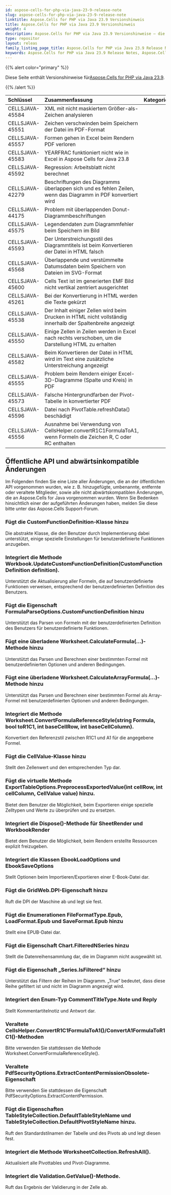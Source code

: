 ```yaml
---
id: aspose-cells-for-php-via-java-23-9-release-note
slug: aspose-cells-for-php-via-java-23-9-release-note
linktitle: Aspose.Cells for PHP via Java 23.9 Versionshinweis
title: Aspose.Cells for PHP via Java 23.9 Versionshinweis
weight: 4
description: Aspose.Cells for PHP via Java 23.9 Versionshinweise – die neuesten Verbesserungen, neuen Funktionen und Korrekturen
type: repositor
layout: releas
family_listing_page_title: Aspose.Cells for PHP via Java 23.9 Release Note
keywords: Aspose.Cells for PHP via Java 23.9 Release Notes, Aspose.Cells for PHP via Java 23.9 updates and fixe
---
```

{{% alert color="primary" %}}

 Diese Seite enthält Versionshinweise für[Aspose.Cells for PHP via Java 23.9](https://releases.aspose.com/cells/php/new-releases/aspose.cells-for-php-via-java-23.9/).

{{% /alert %}}

|**Schlüssel**|**Zusammenfassung**|**Kategorie**|
| :- | :- | :- |
|CELLSJAVA-45584| XML mit nicht maskiertem Größer-als-Zeichen analysieren|
|CELLSJAVA-45551|Zeichen verschwinden beim Speichern der Datei im PDF-Format|
|CELLSJAVA-45557|Formen gehen in Excel beim Rendern PDF verloren|
|CELLSJAVA-45583|YEARFRAC funktioniert nicht wie in Excel in Aspose Cells for Java 23.8|
|CELLSJAVA-45592|Regression: Arbeitsblatt nicht berechnet|
|CELLSJAVA-42279|Beschriftungen des Diagramms überlappen sich und es fehlen Zeilen, wenn das Diagramm in PDF konvertiert wird|
|CELLSJAVA-44175| Problem mit überlappenden Donut-Diagrammbeschriftungen|
|CELLSJAVA-45575|Legendendaten zum Diagrammfehler beim Speichern im Bild|
|CELLSJAVA-45593|Der Unterstreichungsstil des Diagrammtitels ist beim Konvertieren der Datei in HTML falsch|
|CELLSJAVA-45568|Überlappende und verstümmelte Datumsdaten beim Speichern von Dateien im SVG-Format|
|CELLSJAVA-45600|Cells Text ist im generierten EMF Bild nicht vertikal zentriert ausgerichtet|
|CELLSJAVA-45261|Bei der Konvertierung in HTML werden die Texte gekürzt|
|CELLSJAVA-45538| Der Inhalt einiger Zellen wird beim Drucken in HTML nicht vollständig innerhalb der Spaltenbreite angezeigt|
|CELLSJAVA-45550|Einige Zellen in Zeilen werden in Excel nach rechts verschoben, um die Darstellung HTML zu erhalten|
|CELLSJAVA-45582|Beim Konvertieren der Datei in HTML wird im Text eine zusätzliche Unterstreichung angezeigt|
|CELLSJAVA-45555|Problem beim Rendern einiger Excel-3D-Diagramme (Spalte und Kreis) in PDF|
|CELLSJAVA-45573|Falsche Hintergrundfarben der Pivot-Tabelle in konvertierter PDF|
|CELLSJAVA-45596|Datei nach PivotTable.refreshData() beschädigt|
|CELLSJAVA-45556|Ausnahme bei Verwendung von CellsHelper.convertR1C1FormulaToA1, wenn Formeln die Zeichen R, C oder RC enthalten|

##  **Öffentliche API und abwärtsinkompatible Änderungen**

Im Folgenden finden Sie eine Liste aller Änderungen, die an der öffentlichen API vorgenommen wurden, wie z. B. hinzugefügte, umbenannte, entfernte oder veraltete Mitglieder, sowie alle nicht abwärtskompatiblen Änderungen, die an Aspose.Cells for Java vorgenommen wurden. Wenn Sie Bedenken hinsichtlich einer der aufgeführten Änderungen haben, melden Sie diese bitte unter das Aspose.Cells Support-Forum.

###  **Fügt die CustomFunctionDefinition-Klasse hinzu**

Die abstrakte Klasse, die den Benutzer durch Implementierung dabei unterstützt, einige spezielle Einstellungen für benutzerdefinierte Funktionen anzugeben.

###  **Integriert die Methode Workbook.UpdateCustomFunctionDefinition(CustomFunctionDefinition definition).**

Unterstützt die Aktualisierung aller Formeln, die auf benutzerdefinierte Funktionen verweisen, entsprechend der benutzerdefinierten Definition des Benutzers.

###  **Fügt die Eigenschaft FormulaParseOptions.CustomFunctionDefinition hinzu**

Unterstützt das Parsen von Formeln mit der benutzerdefinierten Definition des Benutzers für benutzerdefinierte Funktionen.

###  **Fügt eine überladene Worksheet.CalculateFormula(...)-Methode hinzu**

Unterstützt das Parsen und Berechnen einer bestimmten Formel mit benutzerdefinierten Optionen und anderen Bedingungen.

###  **Fügt eine überladene Worksheet.CalculateArrayFormula(...)-Methode hinzu**

Unterstützt das Parsen und Berechnen einer bestimmten Formel als Array-Formel mit benutzerdefinierten Optionen und anderen Bedingungen.

###  **Integriert die Methode Worksheet.ConvertFormulaReferenceStyle(string Formula, bool toR1C1, int baseCellRow, int baseCellColumn).**

Konvertiert den Referenzstil zwischen R1C1 und A1 für die angegebene Formel.

###  **Fügt die CellValue-Klasse hinzu**

Stellt den Zellenwert und den entsprechenden Typ dar.

###  **Fügt die virtuelle Methode ExportTableOptions.PreprocessExportedValue(int cellRow, int cellColumn, CellValue value) hinzu.**

Bietet dem Benutzer die Möglichkeit, beim Exportieren einige spezielle Zelltypen und Werte zu überprüfen und zu ersetzen.

###  **Integriert die Dispose()-Methode für SheetRender und WorkbookRender**

Bietet dem Benutzer die Möglichkeit, beim Rendern erstellte Ressourcen explizit freizugeben.

###  **Integriert die Klassen EbookLoadOptions und EbookSaveOptions**

Stellt Optionen beim Importieren/Exportieren einer E-Book-Datei dar.

###  **Fügt die GridWeb.DPI-Eigenschaft hinzu**

Ruft die DPI der Maschine ab und legt sie fest.

###  **Fügt die Enumerationen FileFormatType.Epub, LoadFormat.Epub und SaveFormat.Epub hinzu**

Stellt eine EPUB-Datei dar.

###  **Fügt die Eigenschaft Chart.FilteredNSeries hinzu**

Stellt die Datenreihensammlung dar, die im Diagramm nicht ausgewählt ist.

###  **Fügt die Eigenschaft „Series.IsFiltered“ hinzu**

Unterstützt das Filtern der Reihen im Diagramm. „True“ bedeutet, dass diese Reihe gefiltert ist und nicht im Diagramm angezeigt wird.

###  **Integriert den Enum-Typ CommentTitleType.Note und Reply**

Stellt Kommentartitelnotiz und Antwort dar.

###  **Veraltete CellsHelper.ConvertR1C1FormulaToA1()/ConvertA1FormulaToR1C1()-Methoden**

Bitte verwenden Sie stattdessen die Methode Worksheet.ConvertFormulaReferenceStyle().

###  **Veraltete PdfSecurityOptions.ExtractContentPermissionObsolete-Eigenschaft**

Bitte verwenden Sie stattdessen die Eigenschaft PdfSecurityOptions.ExtractContentPermission.

###  **Fügt die Eigenschaften TableStyleCollection.DefaultTableStyleName und TableStyleCollection.DefaultPivotStyleName hinzu.**

Ruft den Standardstilnamen der Tabelle und des Pivots ab und legt diesen fest.

###  **Integriert die Methode WorksheetCollection.RefreshAll().**

Aktualisiert alle Pivottables und Pivot-Diagramme.

###  **Integriert die Validation.GetValue()-Methode.**

Ruft das Ergebnis der Validierung in der Zelle ab.
